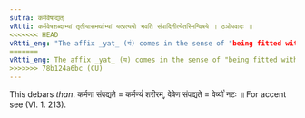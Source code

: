 ```yaml
---
sutra: कर्मवेषाद्यत्
vRtti: कर्मवेषशब्दाभ्यां तृतीयासमर्थाभ्यां यत्प्रत्ययो भवति संपादिनीत्येतस्मिन्विषये । ठञोपवादः ॥
<<<<<<< HEAD
vRtti_eng: "The affix _yat_ (य॑) comes in the sense of "being fitted with that", after the words _karma_ and _vesha_, in the third-case in construction."
=======
vRtti_eng: The affix _yat_ (य) comes in the sense of "being fitted with that", after the words _karma_ and _vesha_, in the third-case in construction.
>>>>>>> 78b124a6bc (CU)
---
```

This debars _than_. कर्मणा संपद्यते = कर्मण्यं॑ शरीरम्, वेषेण संपद्यते = वेष्यो꣡ नटः ॥ For accent see (VI. 1. 213).
